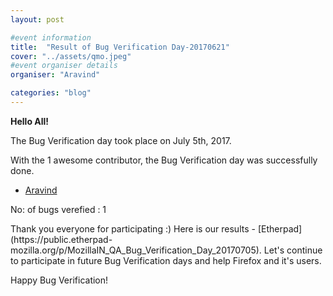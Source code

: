 ```yaml
---
layout: post

#event information
title:  "Result of Bug Verification Day-20170621"
cover: "../assets/qmo.jpeg"
#event organiser details
organiser: "Aravind"

categories: "blog"
---
```


**Hello All!**

<p>The  Bug Verification day took place on July 5th, 2017.</p>
<p>With the 1 awesome contributor, the Bug Verification day was successfully done.</p>

- [Aravind](https://twitter.com/Aravind007Arul)

<p>No: of bugs verefied : 1 </p>
Thank you everyone for participating :)
Here is our results - [Etherpad](https://public.etherpad-mozilla.org/p/MozillaIN_QA_Bug_Verification_Day_20170705). Let's continue to participate in future Bug Verification days and help Firefox and it's users.
<p>Happy Bug Verification!</p>
